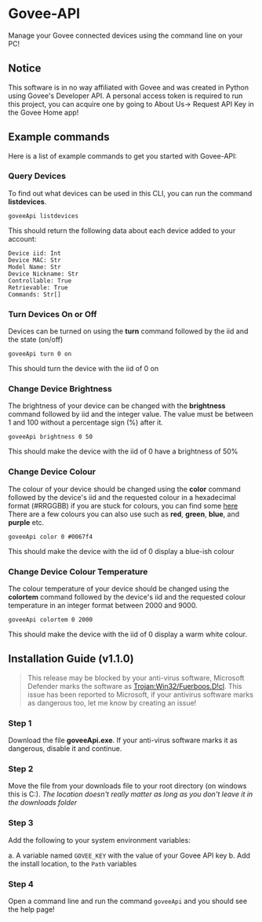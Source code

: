 # Govee-API
Manage your Govee connected devices using the command line on your PC! 

## Notice
This software is in no way affiliated with Govee and was created in Python using Govee's Developer API. A personal access token is required to run this project, you can acquire one by going to About Us-> Request API Key in the Govee Home app!

## Example commands
Here is a list of example commands to get you started with Govee-API:

### Query Devices
To find out what devices can be used in this CLI, you can run the command **listdevices**.

```
goveeApi listdevices
```

This should return the following data about each device added to your account:
```
Device iid: Int
Device MAC: Str
Model Name: Str
Device Nickname: Str
Controllable: True
Retrievable: True
Commands: Str[]
```

### Turn Devices On or Off
Devices can be turned on using the **turn** command followed by the iid and the state (on/off)

```
goveeApi turn 0 on
```

This should turn the device with the iid of 0 on

### Change Device Brightness
The brightness of your device can be changed with the **brightness** command followed by iid and the integer value. The value must be between 1 and 100 without a percentage sign (%) after it.

```
goveeApi brightness 0 50
```

This should make the device with the iid of 0 have a brightness of 50%

### Change Device Colour
The colour of your device should be changed using the **color** command followed by the device's iid and the requested colour in a hexadecimal format (#RRGGBB) if you are stuck for colours, you can find some [here](https://htmlcolorcodes.com/) There are a few colours you can also use such as **red**, **green**, **blue**, and **purple** etc.

```
goveeApi color 0 #0067f4
```

This should make the device with the iid of 0 display a blue-ish colour

### Change Device Colour Temperature
The colour temperature of your device should be changed using the **colortem** command followed by the device's iid and the requested colour temperature in an integer format between 2000 and 9000.

```
goveeApi colortem 0 2000
```

This should make the device with the iid of 0 display a warm white colour.

## Installation Guide (v1.1.0)

> This release may be blocked by your anti-virus software, Microsoft Defender marks the software as [Trojan:Win32/Fuerboos.D!cl](https://go.microsoft.com/fwlink/p/?linkid=849967&Name=Trojan:Win32/Fuerboos.D!cl). This issue has been reported to Microsoft, if your antivirus software marks as dangerous too, let me know by creating an issue!

### Step 1

Download the file **goveeApi.exe**. If your anti-virus software marks it as dangerous, disable it and continue.

### Step 2

Move the file from your downloads file to your root directory (on windows this is C:\). *The location doesn't really matter as long as you don't leave it in the downloads folder*

### Step 3 

Add the following to your system environment variables:

a. A variable named `GOVEE_KEY` with the value of your Govee API key
b. Add the install location, to the `Path` variables

### Step 4

Open a command line and run the command `goveeApi` and you should see the help page!
